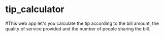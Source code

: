 # tip_calculator
#This web app let's you calculate the tip according to the bill amount, the quality of service provided and the number of people sharing the bill. 
